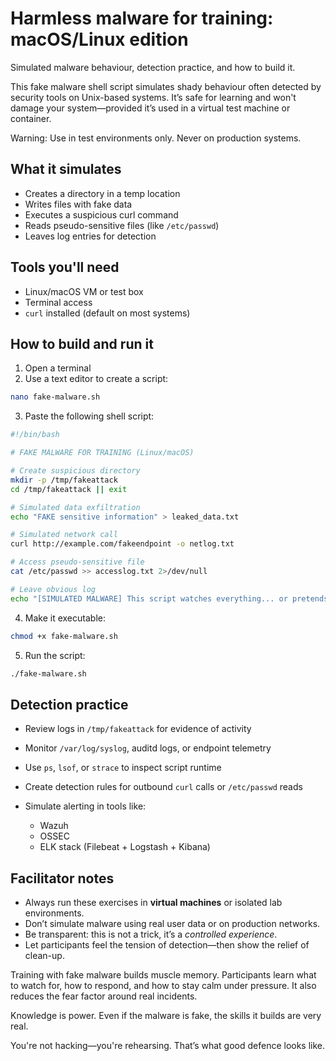 # Harmless malware for training: macOS/Linux edition

Simulated malware behaviour, detection practice, and how to build it.

This fake malware shell script simulates shady behaviour often detected by security tools on Unix-based systems. It’s safe for learning and won't damage your system—provided it’s used in a virtual test machine or container.

Warning: Use in test environments only. Never on production systems.

## What it simulates

* Creates a directory in a temp location
* Writes files with fake data
* Executes a suspicious curl command
* Reads pseudo-sensitive files (like `/etc/passwd`)
* Leaves log entries for detection

## Tools you'll need

* Linux/macOS VM or test box
* Terminal access
* `curl` installed (default on most systems)

## How to build and run it

1. Open a terminal
2. Use a text editor to create a script:

```bash
nano fake-malware.sh
```

3. Paste the following shell script:

```bash
#!/bin/bash

# FAKE MALWARE FOR TRAINING (Linux/macOS)

# Create suspicious directory
mkdir -p /tmp/fakeattack
cd /tmp/fakeattack || exit

# Simulated data exfiltration
echo "FAKE sensitive information" > leaked_data.txt

# Simulated network call
curl http://example.com/fakeendpoint -o netlog.txt

# Access pseudo-sensitive file
cat /etc/passwd >> accesslog.txt 2>/dev/null

# Leave obvious log
echo "[SIMULATED MALWARE] This script watches everything... or pretends to." >> audit.log
```

4. Make it executable:

```bash
chmod +x fake-malware.sh
```

5. Run the script:

```bash
./fake-malware.sh
```

## Detection practice

* Review logs in `/tmp/fakeattack` for evidence of activity
* Monitor `/var/log/syslog`, auditd logs, or endpoint telemetry
* Use `ps`, `lsof`, or `strace` to inspect script runtime
* Create detection rules for outbound `curl` calls or `/etc/passwd` reads
* Simulate alerting in tools like:

  * Wazuh
  * OSSEC
  * ELK stack (Filebeat + Logstash + Kibana)

## Facilitator notes

* Always run these exercises in **virtual machines** or isolated lab environments.
* Don’t simulate malware using real user data or on production networks.
* Be transparent: this is not a trick, it’s a *controlled experience*.
* Let participants feel the tension of detection—then show the relief of clean-up.

Training with fake malware builds muscle memory. Participants learn what to watch for, how to respond, and how to stay 
calm under pressure. It also reduces the fear factor around real incidents.

Knowledge is power. Even if the malware is fake, the skills it builds are very real.

You're not hacking—you're rehearsing. That’s what good defence looks like.